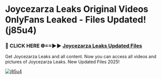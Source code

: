 # Joycezarza Leaks Original Videos 0nlyFans Leaked - Files Updated! (j85u4)

<h3>🔴 CLICK HERE 🌐==►► <a href="https://tinyurl.com/x26r9saj" rel="nofollow">Joycezarza Leaks Updated Files</a></h3>

Get Joycezarza Leaks and all content. Now you can access all videos and pictures of Joycezarza Leaks. New Updated Files 2025!

[![j85u4](https://i.imgur.com/LkgZPqh.gif)](https://tinyurl.com/x26r9saj)
